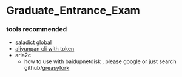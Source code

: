 # Graduate_Entrance_Exam

### tools recommended
- [saladict global](https://saladict.crimx.com/en/native.html)
- [aliyunpan cli with token](https://github.com/tickstep/aliyunpan#1-%E5%A6%82%E4%BD%95%E8%8E%B7%E5%8F%96RefreshToken)
- aria2c 
  - how to use with baidupnetdisk , please google or just search github/[greasyfork](https://greasyfork.org/zh-CN/scripts/420751-%E5%9B%BE%E4%B9%A6%E4%BA%92%E5%8A%A9) 
